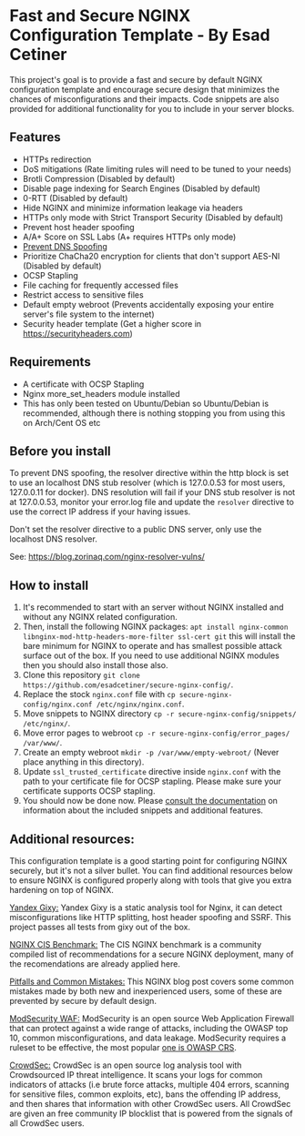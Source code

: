 # Fast and Secure NGINX Configuration Template - By Esad Cetiner
This project's goal is to provide a fast and secure by default NGINX configuration template and encourage secure design that minimizes the chances of misconfigurations and their impacts. Code snippets are also provided for additional functionality for you to include in your server blocks.

## Features
- HTTPs redirection
- DoS mitigations (Rate limiting rules will need to be tuned to your needs)
- Brotli Compression (Disabled by default)
- Disable page indexing for Search Engines (Disabled by default)
- 0-RTT (Disabled by default)
- Hide NGINX and minimize information leakage via headers
- HTTPs only mode with Strict Transport Security (Disabled by default)
- Prevent host header spoofing
- A/A+ Score on SSL Labs (A+ requires HTTPs only mode)
- [Prevent DNS Spoofing](https://blog.zorinaq.com/nginx-resolver-vulns/)
- Prioritize ChaCha20 encryption for clients that don't support AES-NI (Disabled by default)
- OCSP Stapling
- File caching for frequently accessed files
- Restrict access to sensitive files
- Default empty webroot (Prevents accidentally exposing your entire server's file system to the internet)
- Security header template (Get a higher score in https://securityheaders.com)

## Requirements
- A certificate with OCSP Stapling
- Nginx more_set_headers module installed
- This has only been tested on Ubuntu/Debian so Ubuntu/Debian is recommended, although there is nothing stopping you from using this on Arch/Cent OS etc

## Before you install

To prevent DNS spoofing, the resolver directive within the http block is set to use an localhost DNS stub resolver (which is 127.0.0.53 for most users, 127.0.0.11 for docker). DNS resolution will fail if your DNS stub resolver is not at 127.0.0.53, monitor your error.log file and update the `resolver` directive to use the correct IP address if your having issues.

Don't set the resolver directive to a public DNS server, only use the localhost DNS resolver.

See: https://blog.zorinaq.com/nginx-resolver-vulns/

## How to install

1. It's recommended to start with an server without NGINX installed and without any NGINX related configuration.
2. Then, install the following NGINX packages: `apt install nginx-common libnginx-mod-http-headers-more-filter ssl-cert git` this will install the bare minimum for NGINX to operate and has smallest possible attack surface out of the box. If you need to use additional NGINX modules then you should also install those also.
3. Clone this repository `git clone https://github.com/esadcetiner/secure-nginx-config/`.
4. Replace the stock `nginx.conf` file with `cp secure-nginx-config/nginx.conf /etc/nginx/nginx.conf`.
5. Move snippets to NGINX directory `cp -r secure-nginx-config/snippets/ /etc/nginx/`.
6. Move error pages to webroot `cp -r secure-nginx-config/error_pages/ /var/www/`.
7. Create an empty webroot `mkdir -p /var/www/empty-webroot/` (Never place anything in this directory).
8. Update `ssl_trusted_certificate` directive inside `nginx.conf` with the path to your certificate file for OCSP stapling. Please make sure your certificate supports OCSP stapling.
9. You should now be done now. Please [consult the documentation](https://github.com/EsadCetiner/Secure-Nginx-Config/blob/main/docs.md) on information about the included snippets and additional features.

## Additional resources:

This configuration template is a good starting point for configuring NGINX securely, but it's not a silver bullet. You can find additional resources below to ensure NGINX is configured properly along with tools that give you extra hardening on top of NGINX.

[Yandex Gixy:](https://github.com/yandex/gixy) Yandex Gixy is a static analysis tool for Nginx, it can detect misconfigurations like HTTP splitting, host header spoofing and SSRF. This project passes all tests from gixy out of the box.

[NGINX CIS Benchmark:](https://www.cisecurity.org/benchmark/nginx) The CIS NGINX benchmark is a community compiled list of recommendations for a secure NGINX deployment, many of the recomendations are already applied here.

[Pitfalls and Common Mistakes:](https://web.archive.org/web/20220505132803/https://www.nginx.com/resources/wiki/start/topics/tutorials/config_pitfalls/) This NGINX blog post covers some common mistakes made by both new and inexperienced users, some of these are prevented by secure by default design.

[ModSecurity WAF:](https://modsecurity.org) ModSecurity is an open source Web Application Firewall that can protect against a wide range of attacks, including the OWASP top 10, common misconfigurations, and data leakage. ModSecurity requires a ruleset to be effective, the most popular [one is OWASP CRS](https://coreruleset.org/).

[CrowdSec:](https://www.crowdsec.net/) CrowdSec is an open source log analysis tool with Crowdsourced IP threat intelligence. It scans your logs for common indicators of attacks (i.e brute force attacks, multiple 404 errors, scanning for sensitive files, common exploits, etc), bans the offending IP address, and then shares that information with other CrowdSec users. All CrowdSec are given an free community IP blocklist that is powered from the signals of all CrowdSec users.
